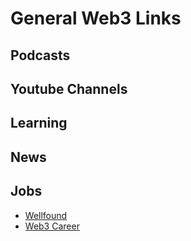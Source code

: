 # General Web3 Links

## Podcasts

## Youtube Channels

## Learning

## News

## Jobs

- [Wellfound](https://wellfound.com/jobs/)
- [Web3 Career](https://web3.career/)
